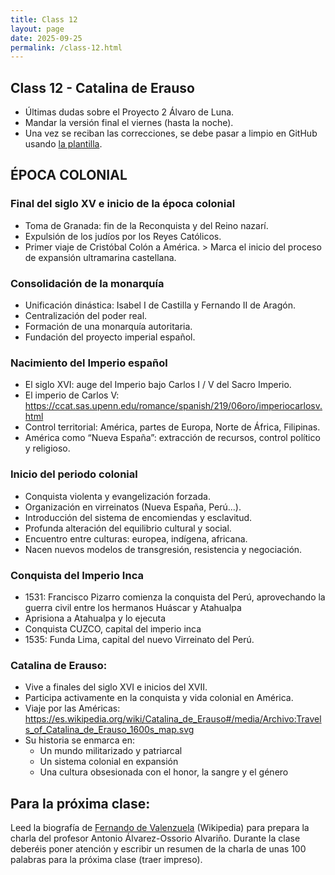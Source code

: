 ```yaml
---
title: Class 12
layout: page
date: 2025-09-25
permalink: /class-12.html
---
```

## Class 12 - Catalina de Erauso 

- Últimas dudas sobre el Proyecto 2 Álvaro de Luna.
- Mandar la versión final el viernes (hasta la noche).
- Una vez se reciban las correcciones, se debe pasar a limpio en GitHub usando [la plantilla](https://github.com/dh-miami/SPA_410_Fall25/blob/main/_posts/Proyecto2_Luna/template_proyecto2.md).

## ÉPOCA COLONIAL 

### Final del siglo XV e inicio de la época colonial 
- Toma de Granada: fin de la Reconquista y del Reino nazarí.
- Expulsión de los judíos por los Reyes Católicos.
- Primer viaje de Cristóbal Colón a América. > Marca el inicio del proceso de expansión ultramarina castellana.

### Consolidación de la monarquía
- Unificación dinástica: Isabel I de Castilla y Fernando II de Aragón.
- Centralización del poder real.
- Formación de una monarquía autoritaria.
- Fundación del proyecto imperial español.

### Nacimiento del Imperio español
- El siglo XVI: auge del Imperio bajo Carlos I / V del Sacro Imperio.
- El imperio de Carlos V: <https://ccat.sas.upenn.edu/romance/spanish/219/06oro/imperiocarlosv.html> 
- Control territorial: América, partes de Europa, Norte de África, Filipinas.
- América como “Nueva España”: extracción de recursos, control político y religioso.

### Inicio del periodo colonial
- Conquista violenta y evangelización forzada.
- Organización en virreinatos (Nueva España, Perú...).
- Introducción del sistema de encomiendas y esclavitud.
- Profunda alteración del equilibrio cultural y social.
- Encuentro entre culturas: europea, indígena, africana.
- Nacen nuevos modelos de transgresión, resistencia y negociación.

### Conquista del Imperio Inca
- 1531: Francisco Pizarro comienza la conquista del Perú, aprovechando la guerra civil entre los hermanos Huáscar y Atahualpa
- Aprisiona a Atahualpa y lo ejecuta
- Conquista CUZCO, capital del imperio inca
- 1535: Funda Lima, capital del nuevo Virreinato del Perú.

### Catalina de Erauso:
- Vive a finales del siglo XVI e inicios del XVII.
- Participa activamente en la conquista y vida colonial en América.
- Viaje por las Américas: <https://es.wikipedia.org/wiki/Catalina_de_Erauso#/media/Archivo:Travels_of_Catalina_de_Erauso_1600s_map.svg> 
- Su historia se enmarca en:
  * Un mundo militarizado y patriarcal
  * Un sistema colonial en expansión
  * Una cultura obsesionada con el honor, la sangre y el género


## Para la próxima clase: 
Leed la biografía de [Fernando de Valenzuela](https://es.wikipedia.org/wiki/Fernando_de_Valenzuela) (Wikipedia) para prepara la charla del profesor Antonio Álvarez-Ossorio Alvariño. Durante la clase deberéis poner atención y escribir un resumen de la charla de unas 100 palabras para la próxima clase (traer impreso). 
